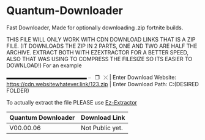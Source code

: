 # Quantum-Downloader
Fast Downloader, Made for optionally downloading .zip fortnite builds.


THIS FILE WILL ONLY WORK WITH CDN DOWNLOAD LINKS THAT IS A ZIP FILE.
(IT DOWNLOADS THE ZIP IN 2 PARTS, ONE AND TWO ARE HALF THE ARCHIVE. EXTRACT BOTH WITH EZEXTRACTOR FOR A BETTER SPEED, ALSO THAT WAS USING TO COMPRESS THE FILESIZE SO ITS EASIER TO DOWNLOAD!)
For an example

▬▬▬▬▬▬▬▬▬▬▬▬▬▬▬ ⎯⠀❐⠀⤬
| Enter Download Website: https://cdn.websitewhatever.link/123.zip
| Enter Download Path: C:\(DESIRED FOLDER)

To actually extract the file PLEASE use [Ez-Extractor](https://github.com/Drixxytec/Ez-Extractor)

| Quantum Downloader | Download Link |
|-------------------|----------------|
| V00.00.06 | Not Public yet.
